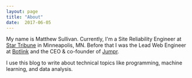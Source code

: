 ```yaml
---
layout: page
title: "About"
date:  2017-06-05
---
```


My name is Matthew Sullivan.
Currently, I'm a Site Reliability Engineer at [Star Tribune](http://www.startribune.com) in Minneapolis, MN.
Before that I was the Lead Web Engineer at [Botlink](https://botlink.com) and the CEO & co-founder of [Jumpr](https://jumpr.it).

I use this blog to write about technical topics like programming, machine learning, and data analysis.
